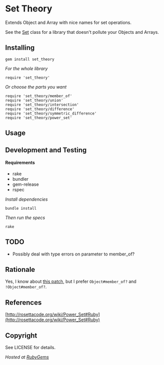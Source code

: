 Set Theory
==========

Extends Object and Array with nice names for set operations.

See the [Set](http://www.ruby-doc.org/stdlib/libdoc/set/rdoc/index.html) class for a library that doesn't pollute your Objects and Arrays.

Installing
----------

    gem install set_theory

_For the whole library_

    require 'set_theory'

_Or choose the parts you want_

    require 'set_theory/member_of'
    require 'set_theory/union'
    require 'set_theory/intersection'
    require 'set_theory/difference'
    require 'set_theory/symmetric_difference'
    require 'set_theory/power_set'

Usage
-----

Development and Testing
-----------------------

#### Requirements

* rake
* bundler
* gem-release
* rspec

_Install dependencies_

    bundle install

_Then run the specs_

    rake

TODO
----

* Possibly deal with type errors on parameter to member_of?

Rationale
---------
Yes, I know about [this patch](https://github.com/rails/rails/pull/265), but I prefer `Object#member_of?` and `!Object#member_of?`.

References
----------
[http://rosettacode.org/wiki/Power_Set#Ruby](http://rosettacode.org/wiki/Power_Set#Ruby)

Copyright
---------
See LICENSE for details.

_Hosted at [RubyGems](http://rubygems.org/gems/set_theory)_
